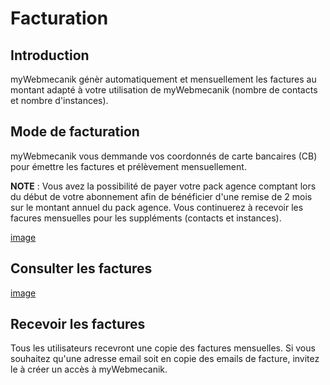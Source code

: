 # Facturation

## Introduction ##

myWebmecanik génèr automatiquement et mensuellement les factures au montant adapté à votre utilisation de myWebmecanik (nombre de contacts et nombre d'instances).

## Mode de facturation ##

myWebmecanik vous demmande vos coordonnés de carte bancaires (CB) pour émettre les factures et prélèvement mensuellement.

**NOTE** : Vous avez la possibilité de payer votre pack agence comptant lors du début de votre abonnement afin de bénéficier d'une remise de 2 mois sur le montant annuel du pack agence. Vous continuerez à recevoir les facures mensuelles pour les suppléments (contacts et instances).

[image](billing-mode.png)

## Consulter les factures ##

[image](bills.png)

## Recevoir les factures ##

Tous les utilisateurs recevront une copie des factures mensuelles. Si vous souhaitez qu'une adresse email soit en copie des emails de facture, invitez le à créer un accès à myWebmecanik.
